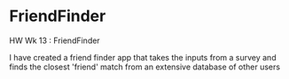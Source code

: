 # FriendFinder
HW Wk 13 : FriendFinder

I have created a friend finder app that takes the inputs from a survey and finds the closest 'friend' match from an extensive database of other users 
